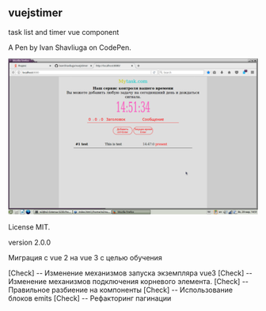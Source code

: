 ## vuejstimer

task list and timer vue component

A Pen by Ivan Shavliuga on CodePen. 

<img width="600" src="https://github.com/IvanShavliuga/vuejstimer/blob/master/screen.png">

License MIT.

version 2.0.0

Миграция с vue 2 на vue 3 с целью обучения
 
 [Check] -- Изменение механизмов запуска экземпляра vue3 
 [Check] -- Изменение механизмов подключения корневого элемента. 
 [Check] -- Правильное разбиение на компоненты 
 [Check] -- Использование блоков emits
 [Check] -- Рефакторинг пагинации
